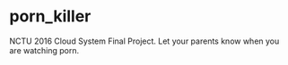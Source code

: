 # porn_killer
NCTU 2016 Cloud System Final Project. Let your parents know when you are watching porn.
